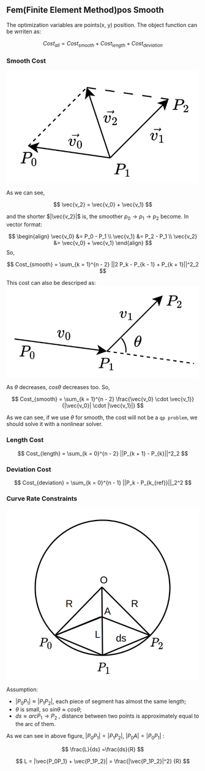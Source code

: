 
## Fem(Finite Element Method)pos Smooth
The optimization variables are points(x, y) position.
The object function can be wrriten as:

$$
Cost_{all} = Cost_{smooth} + Cost_{length} + Cost_{deviation}
$$

### Smooth Cost

![img](images/ref_line/20230306220641.png)

As we can see, 

$$
\vec{v_2} = \vec{v_0} + \vec{v_1}
$$

and the shorter $|\vec{v_2}|$ is, the smoother $p_0 \to p_1 \to p_2$  become. In vector format:

$$
\begin{align}
\vec{v_0} &= P_0 - P_1 \\
\vec{v_1} &= P_2 - P_1 \\
\vec{v_2} &= \vec{v_0} + \vec{v_1}
\end{align}
$$
So,

$$
Cost_{smooth} = \sum_{k = 1}^{n - 2} ||2 P_k - P_{k - 1} + P_{k + 1}||^2_2
$$

This cost can also be descriped as:
![img](images/ref_line/20230307212951.png)


As $\theta$ decreases, $cos \theta$ decreases too. So,

$$
Cost_{smooth} = \sum_{k = 1}^{n - 2} \frac{\vec{v_0} \cdot \vec{v_1}}{|\vec{v_0}| \cdot |\vec{v_1}|}
$$

As we can see, if we use $\theta$ for smooth, the cost will not be a `qp problem`, we should solve it with a nonlinear solver.

### Length Cost

$$
Cost_{length} = \sum_{k = 0}^{n - 2} ||P_{k + 1} - P_{k}||^2_2
$$

### Deviation Cost

$$
Cost_{deviation} = \sum_{k = 0}^{n - 1} ||P_k - P_{k_{ref}}||_2^2
$$

### Curve Rate Constraints

![img](images/ref_line/20230307214729.png)

Assumption:

- $|P_0 P_1| \approx |P_1 P_2|$, each piece of segment has almost the same length;
- $\theta$ is small, so $sin\theta \approx cos \theta$;
- $ds \approx arc P_1 \to P_2$ , distance between two points is approximately equal to the arc of them.


As we can see in above figure, $|P_0P_1| = |P_1 P_2|$, $|P_0 A| = |P_0P_1|$ :

$$
\frac{L}{ds} =\frac{ds}{R}
$$

$$
L = |\vec{P_0P_1} + \vec{P_1P_2}| = \frac{|\vec{P_1P_2}|^2} {R}
$$
